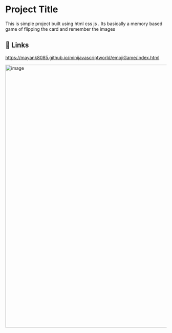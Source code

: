 
# Project Title

This is simple project built using html css js .
Its basically a memory based game of flipping the card and remember the images


## 🔗 Links
https://mayank8085.github.io/minijavascriptworld/emojiGame/index.html

<img width="821" alt="image" src="https://github.com/Mayank8085/Web-Development-Projects/assets/57897376/df2f95d3-053a-4403-ad26-7f7ad0ea1ce7">
